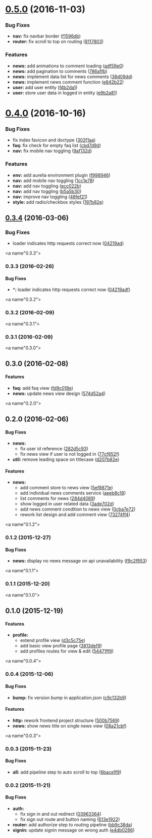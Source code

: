 <a name="0.5.0"></a>
# [0.5.0](https://github.com/MarcScheib/legendsrising/compare/0.4.0...v0.5.0) (2016-11-03)


### Bug Fixes

* **nav:** fix navbar border ([f1596db](https://github.com/MarcScheib/legendsrising/commit/f1596db))
* **router:** fix scroll to top on routing ([8117803](https://github.com/MarcScheib/legendsrising/commit/8117803))


### Features

* **news:** add animations to comment loading ([adf59e0](https://github.com/MarcScheib/legendsrising/commit/adf59e0))
* **news:** add pagination to comments ([786a1fb](https://github.com/MarcScheib/legendsrising/commit/786a1fb))
* **news:** implement data list for news comments ([38d09dd](https://github.com/MarcScheib/legendsrising/commit/38d09dd))
* **news:** implement news comment function ([e842b22](https://github.com/MarcScheib/legendsrising/commit/e842b22))
* **user:** add user entity ([f4b2da1](https://github.com/MarcScheib/legendsrising/commit/f4b2da1))
* **user:** store user data in logged in entity ([e9b2a81](https://github.com/MarcScheib/legendsrising/commit/e9b2a81))



<a name="0.4.0"></a>
# [0.4.0](https://github.com/MarcScheib/legendsrising/compare/0.3.4...v0.4.0) (2016-10-16)


### Bug Fixes

* fix index favicon and doctype ([302f1aa](https://github.com/MarcScheib/legendsrising/commit/302f1aa))
* **faq:** fix check for empty faq list ([cbd7d9d](https://github.com/MarcScheib/legendsrising/commit/cbd7d9d))
* **nav:** fix mobile nav toggling ([9af132d](https://github.com/MarcScheib/legendsrising/commit/9af132d))

### Features

* **env:** add aurelia environment plugin ([f998946](https://github.com/MarcScheib/legendsrising/commit/f998946))
* **nav:** add mobile nav toggling ([1cc1e78](https://github.com/MarcScheib/legendsrising/commit/1cc1e78))
* **nav:** add nav toggling ([ecc022b](https://github.com/MarcScheib/legendsrising/commit/ecc022b))
* **nav:** add nav toggling ([b5a5b30](https://github.com/MarcScheib/legendsrising/commit/b5a5b30))
* **nav:** improve nav toggling ([48fef21](https://github.com/MarcScheib/legendsrising/commit/48fef21))
* **style:** add radio/checkbox styles ([197b82e](https://github.com/MarcScheib/legendsrising/commit/197b82e))



<a name="0.3.4"></a>
## [0.3.4](https://github.com/MarcScheib/legendsrising/compare/0.3.2...v0.3.4) (2016-03-06)


### Bug Fixes

* loader indicates http requests correct now ([04219ad](https://github.com/MarcScheib/legendsrising/commit/04219ad))



<a name"0.3.3"></a>
### 0.3.3 (2016-02-26)


#### Bug Fixes

* ***:** loader indicates http requests correct now ([04219adf](https://github.com/MarcScheib/legendsrising/commit/04219adf))


<a name"0.3.2"></a>
### 0.3.2 (2016-02-09)


<a name"0.3.1"></a>
### 0.3.1 (2016-02-09)


<a name"0.3.0"></a>
## 0.3.0 (2016-02-08)


#### Features

* **faq:** add faq view ([fd9c018e](https://github.com/MarcScheib/legendsrising/commit/fd9c018e))
* **news:** update news view design ([574d52a4](https://github.com/MarcScheib/legendsrising/commit/574d52a4))


<a name"0.2.0"></a>
## 0.2.0 (2016-02-06)


#### Bug Fixes

* **news:**
  * fix user id reference ([282d5c93](https://github.com/MarcScheib/legendsrising/commit/282d5c93))
  * fix news view if user is not logged in ([77cf852f](https://github.com/MarcScheib/legendsrising/commit/77cf852f))
* **util:** remove leading space on titlecase ([d207b82e](https://github.com/MarcScheib/legendsrising/commit/d207b82e))


#### Features

* **news:**
  * add comment store to news view ([5ef8871e](https://github.com/MarcScheib/legendsrising/commit/5ef8871e))
  * add individual news comments service ([aeeb8c18](https://github.com/MarcScheib/legendsrising/commit/aeeb8c18))
  * list comments for news ([284d4069](https://github.com/MarcScheib/legendsrising/commit/284d4069))
  * show logged in user related data ([3ade702d](https://github.com/MarcScheib/legendsrising/commit/3ade702d))
  * add news comment condition to news view ([0cba7e72](https://github.com/MarcScheib/legendsrising/commit/0cba7e72))
  * rework list design and add comment view ([73274ff4](https://github.com/MarcScheib/legendsrising/commit/73274ff4))


<a name"0.1.2"></a>
### 0.1.2 (2015-12-27)


#### Bug Fixes

* **news:** display no news message on api unavailability ([f9c2f953](https://github.com/MarcScheib/legendsrising/commit/f9c2f953))


<a name"0.1.1"></a>
### 0.1.1 (2015-12-20)


<a name"0.1.0"></a>
## 0.1.0 (2015-12-19)


#### Features

* **profile:**
  * extend profile view ([d3c5c75e](https://github.com/MarcScheib/legendsrising/commit/d3c5c75e))
  * add basic view profile page ([3813def9](https://github.com/MarcScheib/legendsrising/commit/3813def9))
  * add profiles routes for view & edit ([54471ff9](https://github.com/MarcScheib/legendsrising/commit/54471ff9))


<a name"0.0.4"></a>
### 0.0.4 (2015-12-06)


#### Bug Fixes

* **bump:** fix version bump in application.json ([c9c132b9](https://github.com/MarcScheib/legendsrising/commit/c9c132b9))


#### Features

* **http:** rework frontend project structure ([500b7569](https://github.com/MarcScheib/legendsrising/commit/500b7569))
* **news:** show news title on single news view ([08a21cbf](https://github.com/MarcScheib/legendsrising/commit/08a21cbf))


<a name"0.0.3"></a>
### 0.0.3 (2015-11-23)


#### Bug Fixes

* **all:** add pipeline step to auto scroll to top ([6bace1f9](https://github.com/MarcScheib/legendsrising/commit/6bace1f9))


### 0.0.2 (2015-11-21)


#### Bug Fixes

* **auth:**
  * fix sign in and out redirect ([03963364](https://github.com/MarcScheib/legendsrising/commit/03963364ef8ee1b9f7a6670b5a4e4fbae5c16c79))
  * fix sign out route and button naming ([613e1922](https://github.com/MarcScheib/legendsrising/commit/613e1922ee92970f5d64ec4e7f6961496bbabf93))
* **router:** add authorize step to routing pipeline ([bb9c38da](https://github.com/MarcScheib/legendsrising/commit/bb9c38da5d0abc3a776816390d457b444a213eb4))
* **signin:** update signin message on wrong auth ([e4db0286](https://github.com/MarcScheib/legendsrising/commit/e4db0286e2d457213e93e517fd266dd0b4154d48))

